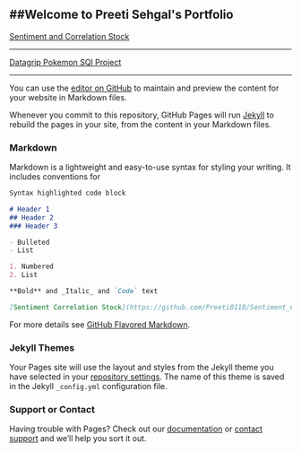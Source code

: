 ##Welcome to Preeti Sehgal's Portfolio
---
[Sentiment and Correlation Stock](https://github.com/Preeti0118/Sentiment_Correlation_Stock)

---
[Datagrip Pokemon SQl Project](https://github.com/Preeti0118/DataGrip.PokemonSqlLab)

---



You can use the [editor on GitHub](https://github.com/Preeti0118/github.io/edit/master/index.md) to maintain and preview the content for your website in Markdown files.

Whenever you commit to this repository, GitHub Pages will run [Jekyll](https://jekyllrb.com/) to rebuild the pages in your site, from the content in your Markdown files.

### Markdown

Markdown is a lightweight and easy-to-use syntax for styling your writing. It includes conventions for

```markdown
Syntax highlighted code block

# Header 1
## Header 2
### Header 3

- Bulleted
- List

1. Numbered
2. List

**Bold** and _Italic_ and `Code` text

[Sentiment Correlation Stock](https://github.com/Preeti0118/Sentiment_Correlation_Stock) and ![Image](src)
```

For more details see [GitHub Flavored Markdown](https://guides.github.com/features/mastering-markdown/).

### Jekyll Themes

Your Pages site will use the layout and styles from the Jekyll theme you have selected in your [repository settings](https://github.com/Preeti0118/github.io/settings). The name of this theme is saved in the Jekyll `_config.yml` configuration file.

### Support or Contact

Having trouble with Pages? Check out our [documentation](https://help.github.com/categories/github-pages-basics/) or [contact support](https://github.com/contact) and we’ll help you sort it out.
